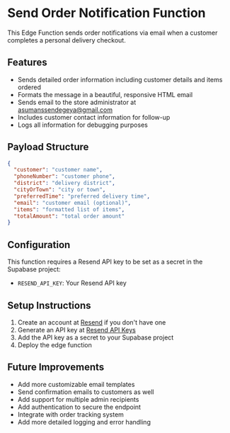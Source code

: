 
# Send Order Notification Function

This Edge Function sends order notifications via email when a customer completes a personal delivery checkout.

## Features
- Sends detailed order information including customer details and items ordered
- Formats the message in a beautiful, responsive HTML email
- Sends email to the store administrator at asumanssendegeya@gmail.com
- Includes customer contact information for follow-up
- Logs all information for debugging purposes

## Payload Structure
```json
{
  "customer": "customer name",
  "phoneNumber": "customer phone",
  "district": "delivery district",
  "cityOrTown": "city or town",
  "preferredTime": "preferred delivery time",
  "email": "customer email (optional)",
  "items": "formatted list of items",
  "totalAmount": "total order amount"
}
```

## Configuration
This function requires a Resend API key to be set as a secret in the Supabase project:
- `RESEND_API_KEY`: Your Resend API key

## Setup Instructions
1. Create an account at [Resend](https://resend.com) if you don't have one
2. Generate an API key at [Resend API Keys](https://resend.com/api-keys)
3. Add the API key as a secret to your Supabase project
4. Deploy the edge function

## Future Improvements
- Add more customizable email templates
- Send confirmation emails to customers as well
- Add support for multiple admin recipients
- Add authentication to secure the endpoint
- Integrate with order tracking system
- Add more detailed logging and error handling

